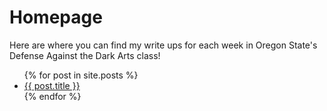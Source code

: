 # Homepage
Here are where you can find my write ups for each week in Oregon State's Defense Against the Dark Arts class!

<ul>
  {% for post in site.posts %}
    <li>
      <a href="/CS373{{ post.url }}">{{ post.title }}</a>
    </li>
  {% endfor %}
</ul>